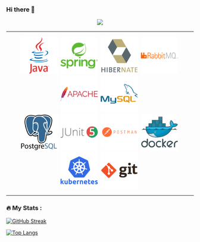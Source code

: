 ### Hi there 👋

<div id="header" align="center">
  <img src="https://media.giphy.com/media/M9gbBd9nbDrOTu1Mqx/giphy.gif" width="100"/>
</div>

---

<div align="center">
  <div>
    <img src="https://github.com/devicons/devicon/blob/master/icons/java/java-original-wordmark.svg" title="Java" alt="Java" width="100" height="100"/>&nbsp;
    <img src="https://github.com/devicons/devicon/blob/master/icons/spring/spring-original-wordmark.svg" title="Spring Framework" alt="Spring Framework" width="100" height="100"/>&nbsp;
    <img src="https://github.com/devicons/devicon/blob/master/icons/hibernate/hibernate-original-wordmark.svg" title="Hibernate ORM" alt="Hibernate ORM" width="100" height="100"/>&nbsp;
    <img src="https://github.com/devicons/devicon/blob/master/icons/rabbitmq/rabbitmq-original-wordmark.svg" title="RabbitMQ" alt="RabbitMQ" width="100" height="100"/>&nbsp;
    <img src="https://github.com/devicons/devicon/blob/master/icons/apache/apache-original-wordmark.svg" title="Apache Kafka" alt="Apache Kafka" width="100" height="100"/>&nbsp;
    <img src="https://github.com/devicons/devicon/blob/master/icons/mysql/mysql-original-wordmark.svg" title="MySQL" alt="MySQL" width="100" height="100"/>&nbsp;
  </div>

  <div align="center">
    <img src="https://github.com/devicons/devicon/blob/master/icons/postgresql/postgresql-original-wordmark.svg" title="PostgreSQL" alt="PostgreSQL" width="100" height="100"/>&nbsp;
    <img src="https://github.com/devicons/devicon/blob/master/icons/junit/junit-original-wordmark.svg" title="JUnit" alt="JUnit" width="100" height="100"/>&nbsp;
    <img src="https://github.com/devicons/devicon/blob/master/icons/postman/postman-original-wordmark.svg" title="Postman" alt="Postman" width="100" height="100"/>&nbsp;
    <img src="https://github.com/devicons/devicon/blob/master/icons/docker/docker-original-wordmark.svg" title="Docker" alt="Docker" width="100" height="100"/>&nbsp;
    <img src="https://github.com/devicons/devicon/blob/master/icons/kubernetes/kubernetes-plain-wordmark.svg" title="Kubernetes" alt="Kubernetes" width="100" height="100"/>&nbsp;
    <img src="https://github.com/devicons/devicon/blob/master/icons/git/git-original-wordmark.svg" title="Git" alt="Git" width="100" height="100"/>&nbsp;
  </div>
</div>

---

### :fire: My Stats :

[![GitHub Streak](http://github-readme-streak-stats.herokuapp.com?user=Kyialbek-Temirbekov&theme=dark&background=000000)](https://git.io/streak-stats)

[![Top Langs](https://github-readme-stats.vercel.app/api/top-langs/?username=Kyialbek-Temirbekov&theme=vision-friendly-dark)](https://github.com/anuraghazra/github-readme-stats)
